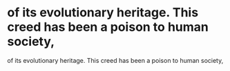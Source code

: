 # of its evolutionary heritage. This creed has been a poison to human society,

of its evolutionary heritage. This creed has been a poison to human society,